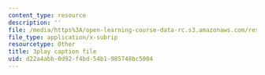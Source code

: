```yaml
---
content_type: resource
description: ''
file: /media/https%3A/open-learning-course-data-rc.s3.amazonaws.com/res-tll-004-stem-concept-videos-fall-2013/d22a4abb0d92f4bd54b1985748bc5004_6HtVKlFNb2A.srt
file_type: application/x-subrip
resourcetype: Other
title: 3play caption file
uid: d22a4abb-0d92-f4bd-54b1-985748bc5004
---
```

